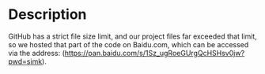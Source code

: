 # Description 
GitHub has a strict file size limit, and our project files far exceeded that limit, so we hosted that part of the code on Baidu.com, which can be accessed via the address: (https://pan.baidu.com/s/1Sz_ugRoeGUrgQcHSHsv0jw?pwd=simk).
